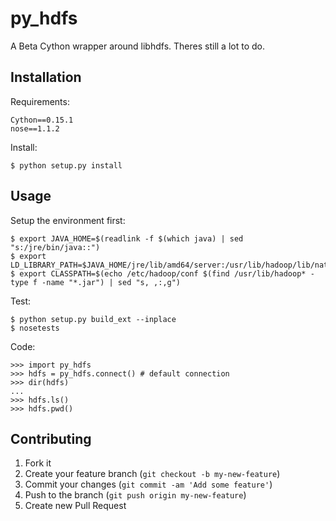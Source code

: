 # py_hdfs

A Beta Cython wrapper around libhdfs.  Theres still a lot to do.

## Installation

Requirements:

    Cython==0.15.1
    nose==1.1.2

Install:

    $ python setup.py install

## Usage

Setup the environment first:

    $ export JAVA_HOME=$(readlink -f $(which java) | sed "s:/jre/bin/java::")
    $ export LD_LIBRARY_PATH=$JAVA_HOME/jre/lib/amd64/server:/usr/lib/hadoop/lib/native
    $ export CLASSPATH=$(echo /etc/hadoop/conf $(find /usr/lib/hadoop* -type f -name "*.jar") | sed "s, ,:,g")

Test:

    $ python setup.py build_ext --inplace
    $ nosetests

Code:

    >>> import py_hdfs
    >>> hdfs = py_hdfs.connect() # default connection
    >>> dir(hdfs)
    ...
    >>> hdfs.ls()
    >>> hdfs.pwd()

## Contributing

1. Fork it
2. Create your feature branch (`git checkout -b my-new-feature`)
3. Commit your changes (`git commit -am 'Add some feature'`)
4. Push to the branch (`git push origin my-new-feature`)
5. Create new Pull Request
